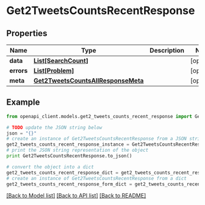 # Get2TweetsCountsRecentResponse


## Properties
Name | Type | Description | Notes
------------ | ------------- | ------------- | -------------
**data** | [**List[SearchCount]**](SearchCount.md) |  | [optional] 
**errors** | [**List[Problem]**](Problem.md) |  | [optional] 
**meta** | [**Get2TweetsCountsAllResponseMeta**](Get2TweetsCountsAllResponseMeta.md) |  | [optional] 

## Example

```python
from openapi_client.models.get2_tweets_counts_recent_response import Get2TweetsCountsRecentResponse

# TODO update the JSON string below
json = "{}"
# create an instance of Get2TweetsCountsRecentResponse from a JSON string
get2_tweets_counts_recent_response_instance = Get2TweetsCountsRecentResponse.from_json(json)
# print the JSON string representation of the object
print Get2TweetsCountsRecentResponse.to_json()

# convert the object into a dict
get2_tweets_counts_recent_response_dict = get2_tweets_counts_recent_response_instance.to_dict()
# create an instance of Get2TweetsCountsRecentResponse from a dict
get2_tweets_counts_recent_response_form_dict = get2_tweets_counts_recent_response.from_dict(get2_tweets_counts_recent_response_dict)
```
[[Back to Model list]](../README.md#documentation-for-models) [[Back to API list]](../README.md#documentation-for-api-endpoints) [[Back to README]](../README.md)


